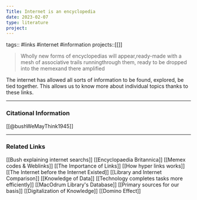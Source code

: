 ```yaml
---
Title: Internet is an encyclopedia
date: 2023-02-07
type: literature
project:
---
```

tags:: #links #internet #information
projects::[[]]

> Wholly new forms of encyclopedias will appear,ready-made with a mesh of associative trails runningthrough them, ready to be dropped into the memexand there amplified

The internet has allowed all sorts of information to be found, explored, be tied together. This allows us to know more about individual topics thanks to these links.

---
### Citational Information

[[@bushWeMayThink1945]]

---

### Related Links

[[Bush explaining internet searchs]]
[[Encyclopaedia Britannica]]
[[Memex codes & Weblinks]]
[[The Importance of Links]]
[[How hyper links works]]
[[The Internet before the Internet Existed]]
[[Library and Internet Comparison]]
[[Knowledge of Data]]
[[Technology completes tasks more efficiently]]
[[MacOdrum Library's Database]]
[[Primary sources for our basis]]
[[Digitalization of Knowledge]]
[[Domino Effect]]